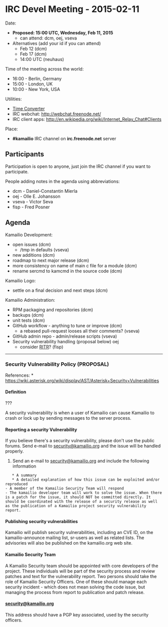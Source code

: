# IRC Devel Meeting - 2015-02-11

Date:

- **Proposed: 15:00 UTC, Wednesday, Feb 11, 2015**
  - can attend: dcm, oej, vseva
- Alternatives (add your id if you can attend)
  - Feb 12 (dcm)
  - Feb 17 (dcm)
  - 14:00 UTC (neuhaus)

Time of the meeting across the world:

- 16:00 - Berlin, Germany
- 15:00 - London, UK
- 10:00 - New York, USA

Utilities:

- [Time
    Converter](http://www.timeanddate.com/worldclock/converter.html)
- IRC webchat: <http://webchat.freenode.net/>
- IRC client apps:
    <http://en.wikipedia.org/wiki/Internet_Relay_Chat#Clients>

Place:

- **#kamailio** IRC channel on **irc.freenode.net** server

## Participants

Participation is open to anyone, just join the IRC channel if you want
to participate.

People adding notes in the agenda using abbreviations:

- dcm - Daniel-Constantin Mierla
- oej - Olle E. Johansson
- vseva - Victor Seva
- fisp - Fred Posner

## Agenda

Kamailio Development:

- open issues (dcm)
  - /tmp in defaults (vseva)
- new additions (dcm)
- roadmap to next major release (dcm)
- more consistency on name of main c file for a module (dcm)
- rename sercmd to kamcmd in the source code (dcm)

Kamailio Logo:

- settle on a final decision and next steps (dcm)

Kamailio Administration:

- RPM packaging and repositories (dcm)
- backups (dcm)
- unit tests (dcm)
- GitHub workflow - anything to tune or improve (dcm)
  - a rebased pull-request looses all their comments? (vseva)
- GitHub admin repo - admin/release scripts (vseva)
- Security vulnerability handling (proposal below) oej
  - consider [RITR](https://www.bestpractical.com/rtir/)? (fisp)

------------------------------------------------------------------------

### Security Vulnerability Policy (PROPOSAL)

References: \*
<https://wiki.asterisk.org/wiki/display/AST/Asterisk+Security+Vulnerabilities>

#### Definition

???

A security vulnerability is when a user of Kamailio can cause Kamailio
to crash or lock up by sending messages to the server process.

#### Reporting a security Vulnerability

If you believe there's a security vulnerability, please don't use the
public forums. Send e-mail to security@kamailio.org and the issue will
be handled properly.

1. Send an e-mail to security@kamailio.org and include the following
    information

<!-- -->

       * A summary
       * A detailed explanation of how this issue can be exploited and/or reproduced
    - A member of the Kamailio Security Team will respond
    - The kamailio developer team will work to solve the issue. When there is a patch for the issue, it should NOT be committed directly. It should be coordinated with the release of a security release as well as the publication of a Kamailio project security vulnerability report.

#### Publishing security vulnerabilities

Kamailio will publish security vulnerabilities, including an CVE ID, on
the kamailio-announce mailing list, sr-users as well as related lists.
The advisories will also be published on the kamailio.org web site.

#### Kamailio Security Team

A Kamailio Security team should be appointed with core developers of the
project. These individuals will be part of the security process and
review patches and text for the vulnerability report. Two persons should
take the role of Kamailio Security Officers. One of these should manage
each security incident - which does not mean solving the code issue, but
managing the process from report to publication and patch release.

#### security@kamailio.org

This address should have a PGP key associated, used by the security
officers.
